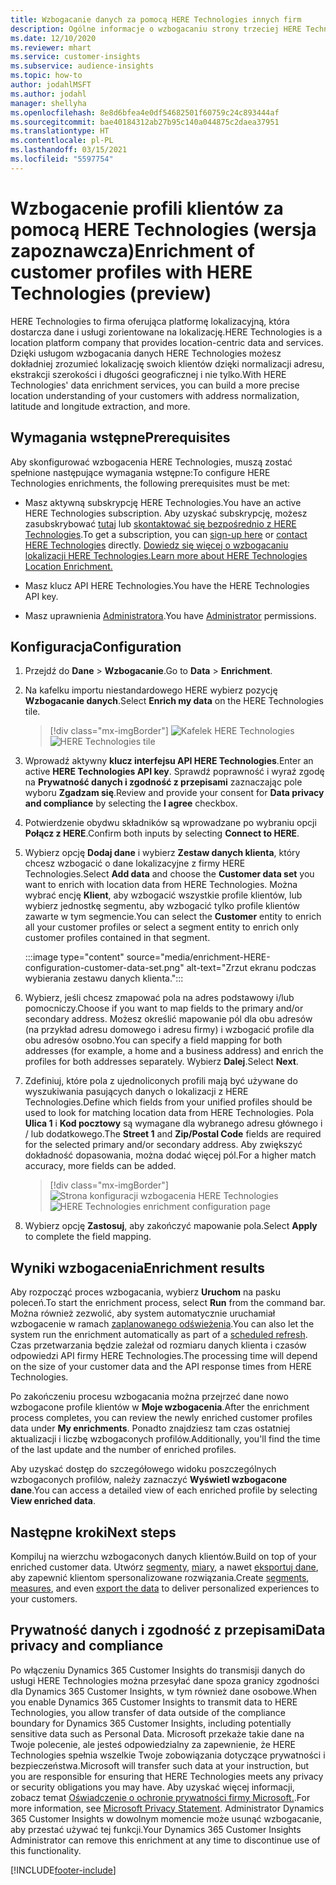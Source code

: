 ```yaml
---
title: Wzbogacanie danych za pomocą HERE Technologies innych firm
description: Ogólne informacje o wzbogacaniu strony trzeciej HERE Technologies.
ms.date: 12/10/2020
ms.reviewer: mhart
ms.service: customer-insights
ms.subservice: audience-insights
ms.topic: how-to
author: jodahlMSFT
ms.author: jodahl
manager: shellyha
ms.openlocfilehash: 8e8d6bfea4e0df54682501f60759c24c893444af
ms.sourcegitcommit: bae40184312ab27b95c140a044875c2daea37951
ms.translationtype: HT
ms.contentlocale: pl-PL
ms.lasthandoff: 03/15/2021
ms.locfileid: "5597754"
---
```

# <a name="enrichment-of-customer-profiles-with-here-technologies-preview"></a><span data-ttu-id="ea041-103">Wzbogacenie profili klientów za pomocą HERE Technologies (wersja zapoznawcza)</span><span class="sxs-lookup"><span data-stu-id="ea041-103">Enrichment of customer profiles with HERE Technologies (preview)</span></span>

<span data-ttu-id="ea041-104">HERE Technologies to firma oferująca platformę lokalizacyjną, która dostarcza dane i usługi zorientowane na lokalizację.</span><span class="sxs-lookup"><span data-stu-id="ea041-104">HERE Technologies is a location platform company that provides location-centric data and services.</span></span> <span data-ttu-id="ea041-105">Dzięki usługom wzbogacania danych HERE Technologies możesz dokładniej zrozumieć lokalizację swoich klientów dzięki normalizacji adresu, ekstrakcji szerokości i długości geograficznej i nie tylko.</span><span class="sxs-lookup"><span data-stu-id="ea041-105">With HERE Technologies' data enrichment services, you can build a more precise location understanding of your customers with address normalization, latitude and longitude extraction, and more.</span></span>

## <a name="prerequisites"></a><span data-ttu-id="ea041-106">Wymagania wstępne</span><span class="sxs-lookup"><span data-stu-id="ea041-106">Prerequisites</span></span>

<span data-ttu-id="ea041-107">Aby skonfigurować wzbogacenia HERE Technologies, muszą zostać spełnione następujące wymagania wstępne:</span><span class="sxs-lookup"><span data-stu-id="ea041-107">To configure HERE Technologies enrichments, the following prerequisites must be met:</span></span>

- <span data-ttu-id="ea041-108">Masz aktywną subskrypcję HERE Technologies.</span><span class="sxs-lookup"><span data-stu-id="ea041-108">You have an active HERE Technologies subscription.</span></span> <span data-ttu-id="ea041-109">Aby uzyskać subskrypcję, możesz zasubskrybować [tutaj](https://developer.here.com/sign-up?utm_medium=referral&utm_source=Microsoft-Dynamics-CI&create=Freemium-Basic) lub [skontaktować się bezpośrednio z HERE Technologies](https://developer.here.com/help?utm_medium=referral&utm_source=Microsoft-Dynamics-CI#how-can-we-help-you).</span><span class="sxs-lookup"><span data-stu-id="ea041-109">To get a subscription, you can [sign-up here](https://developer.here.com/sign-up?utm_medium=referral&utm_source=Microsoft-Dynamics-CI&create=Freemium-Basic) or [contact HERE Technologies](https://developer.here.com/help?utm_medium=referral&utm_source=Microsoft-Dynamics-CI#how-can-we-help-you) directly.</span></span> [<span data-ttu-id="ea041-110">Dowiedz się więcej o wzbogacaniu lokalizacji HERE Technologies.</span><span class="sxs-lookup"><span data-stu-id="ea041-110">Learn more about HERE Technologies Location Enrichment.</span></span>](https://developer.here.com/location-enrichment?cid=Dev-MicrosoftDynamics-DB-0-Dev-&utm_source=MicrosoftDynamics&utm_medium=referral&utm_campaign=Online_Dev_ReferralMicrosoft)

- <span data-ttu-id="ea041-111">Masz klucz API HERE Technologies.</span><span class="sxs-lookup"><span data-stu-id="ea041-111">You have the HERE Technologies API key.</span></span>

- <span data-ttu-id="ea041-112">Masz uprawnienia [Administratora](permissions.md#administrator).</span><span class="sxs-lookup"><span data-stu-id="ea041-112">You have [Administrator](permissions.md#administrator) permissions.</span></span>

## <a name="configuration"></a><span data-ttu-id="ea041-113">Konfiguracja</span><span class="sxs-lookup"><span data-stu-id="ea041-113">Configuration</span></span>

1. <span data-ttu-id="ea041-114">Przejdź do **Dane** > **Wzbogacanie**.</span><span class="sxs-lookup"><span data-stu-id="ea041-114">Go to **Data** > **Enrichment**.</span></span>

1. <span data-ttu-id="ea041-115">Na kafelku importu niestandardowego HERE wybierz pozycję **Wzbogacanie danych**.</span><span class="sxs-lookup"><span data-stu-id="ea041-115">Select **Enrich my data** on the HERE Technologies tile.</span></span>

   > [!div class="mx-imgBorder"]
   > <span data-ttu-id="ea041-116">![Kafelek HERE Technologies](media/HERE-tile.png "Kafelek HERE Technologies")</span><span class="sxs-lookup"><span data-stu-id="ea041-116">![HERE Technologies tile](media/HERE-tile.png "HERE Technologies tile")</span></span>

1. <span data-ttu-id="ea041-117">Wprowadź aktywny **klucz interfejsu API HERE Technologies**.</span><span class="sxs-lookup"><span data-stu-id="ea041-117">Enter an active **HERE Technologies API key**.</span></span> <span data-ttu-id="ea041-118">Sprawdź poprawność i wyraź zgodę na **Prywatność danych i zgodność z przepisami** zaznaczając pole wyboru **Zgadzam się**.</span><span class="sxs-lookup"><span data-stu-id="ea041-118">Review and provide your consent for **Data privacy and compliance** by selecting the **I agree** checkbox.</span></span> 

1. <span data-ttu-id="ea041-119">Potwierdzenie obydwu składników są wprowadzane po wybraniu opcji **Połącz z HERE**.</span><span class="sxs-lookup"><span data-stu-id="ea041-119">Confirm both inputs by selecting **Connect to HERE**.</span></span>

1.  <span data-ttu-id="ea041-120">Wybierz opcję **Dodaj dane** i wybierz **Zestaw danych klienta**, który chcesz wzbogacić o dane lokalizacyjne z firmy HERE Technologies.</span><span class="sxs-lookup"><span data-stu-id="ea041-120">Select **Add data** and choose the **Customer data set** you want to enrich with location data from HERE Technologies.</span></span> <span data-ttu-id="ea041-121">Można wybrać encję **Klient**, aby wzbogacić wszystkie profile klientów, lub wybierz jednostkę segmentu, aby wzbogacić tylko profile klientów zawarte w tym segmencie.</span><span class="sxs-lookup"><span data-stu-id="ea041-121">You can select the **Customer** entity to enrich all your customer profiles or select a segment entity to enrich only customer profiles contained in that segment.</span></span>

    :::image type="content" source="media/enrichment-HERE-configuration-customer-data-set.png" alt-text="Zrzut ekranu podczas wybierania zestawu danych klienta.":::

1. <span data-ttu-id="ea041-123">Wybierz, jeśli chcesz zmapować pola na adres podstawowy i/lub pomocniczy.</span><span class="sxs-lookup"><span data-stu-id="ea041-123">Choose if you want to map fields to the primary and/or secondary address.</span></span> <span data-ttu-id="ea041-124">Możesz określić mapowanie pól dla obu adresów (na przykład adresu domowego i adresu firmy) i wzbogacić profile dla obu adresów osobno.</span><span class="sxs-lookup"><span data-stu-id="ea041-124">You can specify a field mapping for both addresses (for example, a home and a business address) and enrich the profiles for both addresses separately.</span></span> <span data-ttu-id="ea041-125">Wybierz **Dalej**.</span><span class="sxs-lookup"><span data-stu-id="ea041-125">Select **Next**.</span></span>

1. <span data-ttu-id="ea041-126">Zdefiniuj, które pola z ujednoliconych profili mają być używane do wyszukiwania pasujących danych o lokalizacji z HERE Technologies.</span><span class="sxs-lookup"><span data-stu-id="ea041-126">Define which fields from your unified profiles should be used to look for matching location data from HERE Technologies.</span></span> <span data-ttu-id="ea041-127">Pola **Ulica 1** i **Kod pocztowy** są wymagane dla wybranego adresu głównego i / lub dodatkowego.</span><span class="sxs-lookup"><span data-stu-id="ea041-127">The **Street 1** and **Zip/Postal Code** fields are required for the selected primary and/or secondary address.</span></span> <span data-ttu-id="ea041-128">Aby zwiększyć dokładność dopasowania, można dodać więcej pól.</span><span class="sxs-lookup"><span data-stu-id="ea041-128">For a higher match accuracy, more fields can be added.</span></span>

   > [!div class="mx-imgBorder"]
   > <span data-ttu-id="ea041-129">![Strona konfiguracji wzbogacenia HERE Technologies](media/enrichment-HERE-configuration.png "Strona konfiguracji wzbogacenia HERE Technologies")</span><span class="sxs-lookup"><span data-stu-id="ea041-129">![HERE Technologies enrichment configuration page](media/enrichment-HERE-configuration.png "HERE Technologies enrichment configuration page")</span></span>

1. <span data-ttu-id="ea041-130">Wybierz opcję **Zastosuj**, aby zakończyć mapowanie pola.</span><span class="sxs-lookup"><span data-stu-id="ea041-130">Select **Apply** to complete the field mapping.</span></span>

## <a name="enrichment-results"></a><span data-ttu-id="ea041-131">Wyniki wzbogacenia</span><span class="sxs-lookup"><span data-stu-id="ea041-131">Enrichment results</span></span>

<span data-ttu-id="ea041-132">Aby rozpocząć proces wzbogacania, wybierz **Uruchom** na pasku poleceń.</span><span class="sxs-lookup"><span data-stu-id="ea041-132">To start the enrichment process, select **Run** from the command bar.</span></span> <span data-ttu-id="ea041-133">Można również zezwolić, aby system automatycznie uruchamiał wzbogacenie w ramach [zaplanowanego odświeżenia](system.md#schedule-tab).</span><span class="sxs-lookup"><span data-stu-id="ea041-133">You can also let the system run the enrichment automatically as part of a [scheduled refresh](system.md#schedule-tab).</span></span> <span data-ttu-id="ea041-134">Czas przetwarzania będzie zależał od rozmiaru danych klienta i czasów odpowiedzi API firmy HERE Technologies.</span><span class="sxs-lookup"><span data-stu-id="ea041-134">The processing time will depend on the size of your customer data and the API response times from HERE Technologies.</span></span>

<span data-ttu-id="ea041-135">Po zakończeniu procesu wzbogacania można przejrzeć dane nowo wzbogacone profile klientów w **Moje wzbogacenia**.</span><span class="sxs-lookup"><span data-stu-id="ea041-135">After the enrichment process completes, you can review the newly enriched customer profiles data under **My enrichments**.</span></span> <span data-ttu-id="ea041-136">Ponadto znajdziesz tam czas ostatniej aktualizacji i liczbę wzbogaconych profilów.</span><span class="sxs-lookup"><span data-stu-id="ea041-136">Additionally, you'll find the time of the last update and the number of enriched profiles.</span></span>

<span data-ttu-id="ea041-137">Aby uzyskać dostęp do szczegółowego widoku poszczególnych wzbogaconych profilów, należy zaznaczyć **Wyświetl wzbogacone dane**.</span><span class="sxs-lookup"><span data-stu-id="ea041-137">You can access a detailed view of each enriched profile by selecting **View enriched data**.</span></span>

## <a name="next-steps"></a><span data-ttu-id="ea041-138">Następne kroki</span><span class="sxs-lookup"><span data-stu-id="ea041-138">Next steps</span></span>

<span data-ttu-id="ea041-139">Kompiluj na wierzchu wzbogaconych danych klientów.</span><span class="sxs-lookup"><span data-stu-id="ea041-139">Build on top of your enriched customer data.</span></span> <span data-ttu-id="ea041-140">Utwórz [segmenty](segments.md), [miary](measures.md), a nawet [eksportuj dane](export-destinations.md), aby zapewnić klientom spersonalizowane rozwiązania.</span><span class="sxs-lookup"><span data-stu-id="ea041-140">Create [segments](segments.md), [measures](measures.md), and even [export the data](export-destinations.md) to deliver personalized experiences to your customers.</span></span>

## <a name="data-privacy-and-compliance"></a><span data-ttu-id="ea041-141">Prywatność danych i zgodność z przepisami</span><span class="sxs-lookup"><span data-stu-id="ea041-141">Data privacy and compliance</span></span>

<span data-ttu-id="ea041-142">Po włączeniu Dynamics 365 Customer Insights do transmisji danych do usługi HERE Technologies można przesyłać dane spoza granicy zgodności dla Dynamics 365 Customer Insights, w tym również dane osobowe.</span><span class="sxs-lookup"><span data-stu-id="ea041-142">When you enable Dynamics 365 Customer Insights to transmit data to HERE Technologies, you allow transfer of data outside of the compliance boundary for Dynamics 365 Customer Insights, including potentially sensitive data such as Personal Data.</span></span> <span data-ttu-id="ea041-143">Microsoft przekaże takie dane na Twoje polecenie, ale jesteś odpowiedzialny za zapewnienie, że HERE Technologies spełnia wszelkie Twoje zobowiązania dotyczące prywatności i bezpieczeństwa.</span><span class="sxs-lookup"><span data-stu-id="ea041-143">Microsoft will transfer such data at your instruction, but you are responsible for ensuring that HERE Technologies meets any privacy or security obligations you may have.</span></span> <span data-ttu-id="ea041-144">Aby uzyskać więcej informacji, zobacz temat [Oświadczenie o ochronie prywatności firmy Microsoft.](https://go.microsoft.com/fwlink/?linkid=396732).</span><span class="sxs-lookup"><span data-stu-id="ea041-144">For more information, see [Microsoft Privacy Statement](https://go.microsoft.com/fwlink/?linkid=396732).</span></span>
<span data-ttu-id="ea041-145">Administrator Dynamics 365 Customer Insights w dowolnym momencie może usunąć wzbogacanie, aby przestać używać tej funkcji.</span><span class="sxs-lookup"><span data-stu-id="ea041-145">Your Dynamics 365 Customer Insights Administrator can remove this enrichment at any time to discontinue use of this functionality.</span></span>


[!INCLUDE[footer-include](../includes/footer-banner.md)]